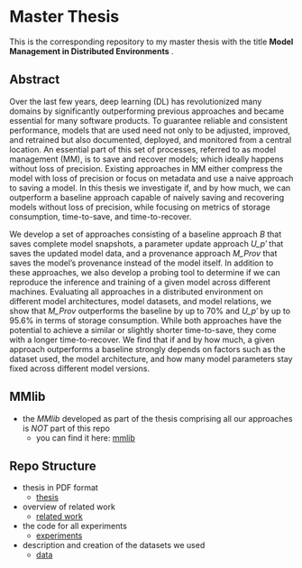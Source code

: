 # Master Thesis

This is the corresponding repository to my master thesis with the title **Model Management in Distributed Environments**
.

## Abstract

Over the last few years, deep learning (DL) has revolutionized many domains by significantly outperforming previous
approaches and became essential for many software products. To guarantee reliable and consistent performance, models
that are used need not only to be adjusted, improved, and retrained but also documented, deployed, and monitored from a
central location. An essential part of this set of processes, referred to as model management (MM), is to save and
recover models; which ideally happens without loss of precision. Existing approaches in MM either compress the model
with loss of precision or focus on metadata and use a naive approach to saving a model. In this thesis we investigate
if, and by how much, we can outperform a baseline approach capable of naively saving and recovering models without loss
of precision, while focusing on metrics of storage consumption, time-to-save, and time-to-recover.

We develop a set of approaches consisting of a baseline approach *B* that saves complete model snapshots, a parameter
update approach *U_p′* that saves the updated model data, and a provenance approach *M_Prov* that saves the model’s
provenance instead of the model itself. In addition to these approaches, we also develop a probing tool to determine if
we can reproduce the inference and training of a given model across different machines. Evaluating all approaches in a
distributed environment on different model architectures, model datasets, and model relations, we show that *M_Prov*
outperforms the baseline by up to 70% and *U_p′* by up to 95.6% in terms of storage consumption. While both approaches
have the potential to achieve a similar or slightly shorter time-to-save, they come with a longer time-to-recover. We
find that if and by how much, a given approach outperforms a baseline strongly depends on factors such as the dataset
used, the model architecture, and how many model parameters stay fixed across different model versions.

## MMlib

- the *MMlib* developed as part of the thesis comprising all our approaches is *NOT* part of this repo
    - you can find it here: [mmlib](https://github.com/slin96/mmlib)

## Repo Structure

- thesis in PDF format
    - [thesis](./thesis.pdf)
- overview of related work
    - [related work](./related-work)
- the code for all experiments
    - [experiments](./experiments)
- description and creation of the datasets we used
    - [data](./data) 
  

